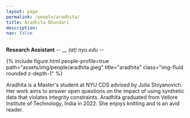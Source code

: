 ```yaml
---
layout: page
permalink: /people/aradhita/
title: Aradhita Bhandari
description: 
nav: false
---
```


**Research Assistant** -- *__ (at) nyu.edu* -- 

{% include figure.html people-profile=true path="assets/img/people/aradhita.jpeg" title="aradhita" class="img-fluid rounded z-depth-1" %}
 
Aradhita is a Master's student at NYU CDS advised by Julia Stoyanovich. Her work aims to answer open questions on the impact of using synthetic data that violates integrity constraints. 
Aradhita graduated from Vellore Institute of Technology, India in 2022. She enjoys knitting and is an avid reader.